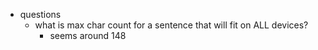   * questions
    * what is max char count for a sentence that will fit on ALL devices?
      * seems around 148